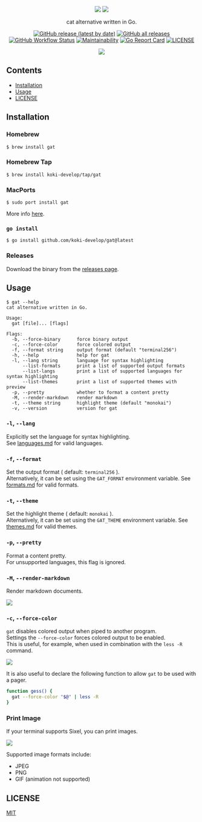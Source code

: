 <p align="center">
<img src="./assets/logo_light.svg#gh-light-mode-only" >
<img src="./assets/logo_dark.svg#gh-dark-mode-only" >
</p>

<p align="center">
cat alternative written in Go.
</p>

<p align="center">
<a href="https://github.com/koki-develop/gat/releases/latest"><img src="https://img.shields.io/github/v/release/koki-develop/gat" alt="GitHub release (latest by date)"></a>
<a href="https://github.com/koki-develop/gat/releases/latest"><img alt="GitHub all releases" src="https://img.shields.io/github/downloads/koki-develop/gat/total?style=flat"></a>
<a href="https://github.com/koki-develop/gat/actions/workflows/ci.yml"><img src="https://img.shields.io/github/actions/workflow/status/koki-develop/gat/ci.yml?logo=github" alt="GitHub Workflow Status"></a>
<a href="https://codeclimate.com/github/koki-develop/gat/maintainability"><img src="https://img.shields.io/codeclimate/maintainability/koki-develop/gat?style=flat&amp;logo=codeclimate" alt="Maintainability"></a>
<a href="https://goreportcard.com/report/github.com/koki-develop/gat"><img src="https://goreportcard.com/badge/github.com/koki-develop/gat" alt="Go Report Card"></a>
<a href="./LICENSE"><img src="https://img.shields.io/github/license/koki-develop/gat" alt="LICENSE"></a>
</p>

<p align="center">
<img src="./docs/demo.gif" >
</p>

## Contents

- [Installation](#installation)
- [Usage](#usage)
- [LICENSE](#license)

## Installation

### Homebrew

```console
$ brew install gat
```

### Homebrew Tap

```console
$ brew install koki-develop/tap/gat
```

### MacPorts

```console
$ sudo port install gat
```

More info [here](https://ports.macports.org/port/gat/).

### `go install`

```console
$ go install github.com/koki-develop/gat@latest
```

### Releases

Download the binary from the [releases page](https://github.com/koki-develop/gat/releases/latest).

## Usage

```console
$ gat --help
cat alternative written in Go.

Usage:
  gat [file]... [flags]

Flags:
  -b, --force-binary      force binary output
  -c, --force-color       force colored output
  -f, --format string     output format (default "terminal256")
  -h, --help              help for gat
  -l, --lang string       language for syntax highlighting
      --list-formats      print a list of supported output formats
      --list-langs        print a list of supported languages for syntax highlighting
      --list-themes       print a list of supported themes with preview
  -p, --pretty            whether to format a content pretty
  -M, --render-markdown   render markdown
  -t, --theme string      highlight theme (default "monokai")
  -v, --version           version for gat
```

### `-l`, `--lang`

Explicitly set the language for syntax highlighting.  
See [languages.md](./docs/languages.md) for valid languages.

### `-f`, `--format`

Set the output format ( default: `terminal256` ).  
Alternatively, it can be set using the `GAT_FORMAT` environment variable.
See [formats.md](./docs/formats.md) for valid formats.

### `-t`, `--theme`

Set the highlight theme ( default: `monokai` ).  
Alternatively, it can be set using the `GAT_THEME` environment variable.
See [themes.md](./docs/themes.md) for valid themes.

### `-p`, `--pretty`

Format a content pretty.  
For unsupported languages, this flag is ignored.

### `-M`, `--render-markdown`

Render markdown documents.  

![](./docs/markdown.png)

### `-c`, `--force-color`

`gat` disables colored output when piped to another program.  
Settings the `--force-color` forces colored output to be enabled.  
This is useful, for example, when used in combination with the `less -R` command.

![](/docs/gess.gif)

It is also useful to declare the following function to allow `gat` to be used with a pager.

```sh
function gess() {
  gat --force-color "$@" | less -R
}
```

### Print Image

If your terminal supports Sixel, you can print images.

![](./docs/image.png)

Supported image formats include:

- JPEG
- PNG
- GIF (animation not supported)

## LICENSE

[MIT](./LICENSE)
